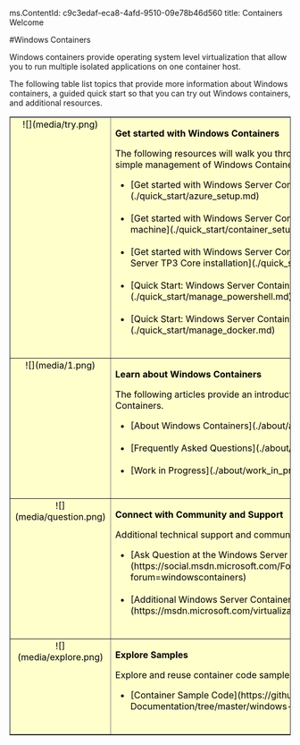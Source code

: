 ms.ContentId: c9c3edaf-eca8-4afd-9510-09e78b46d560
title: Containers Welcome

#Windows Containers

Windows containers provide operating system level virtualization that allow you to run multiple isolated applications on one container host.

The following table list topics that provide more information about Windows containers, a guided quick start so that you can try out Windows containers, and additional resources.

<table border="1" style="background-color:FFFFCC;border-collapse:collapse;border:1px solid FFCC00;color:000000;width:100%" cellpadding="15" cellspacing="3">
  <tr valign="top">
    <td>
      <center caps_internal_Id="b55fa792-9c54-4677-8359-4d5ecb0f14d6">![](media/try.png)</center>
    </td>
    <td>
      <p>
        <strong caps_internal_Id="4a55654a-509d-4186-b34b-9a51b7d4170a">Get started with Windows Containers</strong>
      </p>
      <p caps_internal_Id="213ac728-e9db-43e2-8dec-7c4487acdc61">The following resources will walk you through the deployment, creation, and simple management of Windows Containers.</p>
      <ul>
        <li class="unordered">[Get started with Windows Server Containers in Windows Azure](./quick_start/azure_setup.md)<br caps_internal_Id="deaf0170-be0f-41e2-90a2-3ced5f456cf9" /><br caps_internal_Id="fa7bb60f-0890-46f6-a0ac-ce45ba02cd8a" /></li>
        <li class="unordered">[Get started with Windows Server Containers in a new Hyper-V virtual machine](./quick_start/container_setup.md)<br caps_internal_Id="24a15bcb-bd6d-4972-a53f-b8d7d39cdfe8" /><br caps_internal_Id="0833cd80-d2d6-4d4f-a106-3a095f644921" /></li>
        <li class="unordered">[Get started with Windows Server Containers on an existing Windows Server TP3 Core installation](./quick_start/inplace_setup.md)<br caps_internal_Id="8138f0eb-187e-4ce6-b8fc-c259b81f06dd" /><br caps_internal_Id="01c041b7-8356-4b43-8cbe-9cfe0a8f2d53" /></li>
        <li class="unordered">[Quick Start: Windows Server Containers and PowerShell](./quick_start/manage_powershell.md)<br caps_internal_Id="b4e0d064-dc9c-4caf-91e7-db78fa4e5586" /><br caps_internal_Id="224e0962-3c1b-4d66-bf9c-5c98ab597cab" /></li>
        <li class="unordered">[Quick Start: Windows Server Containers and Docker](./quick_start/manage_docker.md)<br caps_internal_Id="ef843fab-6c3b-4cae-b2f9-ae9f2f160a7f" /><br caps_internal_Id="95b50462-68be-4b30-9daf-8d09a7771660" /></li>
      </ul>
    </td>
  </tr>
  <tr valign="top">
    <td>
      <center caps_internal_Id="93a7db80-68f4-4aa0-a5f4-b779c1c641aa">![](media/1.png)</center>
    </td>
    <td valign="top">
      <p>
        <strong caps_internal_Id="89e3997b-51f1-488d-931e-43a21c460d2d">Learn about Windows Containers</strong>
      </p>
      <p caps_internal_Id="fbb8a89f-8a0f-477e-86f0-cb59dbfc3643">The following articles provide an introduction and overview of Windows Containers.</p>
      <ul>
        <li class="unordered">[About Windows Containers](./about/about_overview.md)<br caps_internal_Id="837ea03c-413a-4680-a1b5-5298c7f6d554" /><br caps_internal_Id="fa5ab506-be0a-44ab-b3b0-c4a09284dd36" /></li>
        <li class="unordered">[Frequently Asked Questions](./about/faq.md)<br caps_internal_Id="4b147ed1-07d4-4190-9f3b-91f9e1ceee6c" /><br caps_internal_Id="c27ce122-c206-417f-a2ff-e278370ec40f" /></li>
        <li class="unordered">[Work in Progress](./about/work_in_progress.md)<br caps_internal_Id="e4eda4ed-74fd-4548-8712-e08d79835c7c" /><br caps_internal_Id="1977f495-b08a-4593-81a2-7f7121e26b8c" /></li>
      </ul>
    </td>
  </tr>
  <tr valign="top">
    <td>
      <center caps_internal_Id="b2ad6ca9-85b4-4772-9752-7d0422698667">![](media/question.png)</center>
    </td>
    <td>
      <p>
        <strong caps_internal_Id="81eaedba-f122-4109-a018-523ecc2e916f">Connect with Community and Support</strong>
      </p>
      <p caps_internal_Id="a33e45f6-5dd3-4ae2-b8a6-26e88ec9272e">Additional technical support and community resources</p>
      <ul>
        <li class="unordered">[Ask Question at the Windows Server Container Forum](https://social.msdn.microsoft.com/Forums/en-US/home?forum=windowscontainers)<br caps_internal_Id="a72f0e82-8381-4f67-86f0-85bb6b976871" /><br caps_internal_Id="645d07a7-e4af-4f7c-8632-611425a9cc34" /></li>
        <li class="unordered">[Additional Windows Server Container Resources](https://msdn.microsoft.com/virtualization/community/community_overview)<br caps_internal_Id="19907234-f09a-4faf-ac77-772a8bc2a445" /><br caps_internal_Id="96f4af4c-de9b-487d-ab55-35d98b3411f6" /></li>
      </ul>
    </td>
  </tr>
  <tr valign="top">
    <td>
      <center caps_internal_Id="7e2d32ba-17b6-4810-975d-39d943b88b21">![](media/explore.png)</center>
    </td>
    <td>
      <p>
        <strong caps_internal_Id="df0878a1-3bf4-40fb-b27f-ef2fbfa7c88b">Explore Samples</strong>
      </p>
      <p caps_internal_Id="ff7c5408-7a7a-4d12-ab7b-79ddc67a888d">Explore and reuse container code samples.</p>
      <ul>
        <li class="unordered">[Container Sample Code](https://github.com/Microsoft/Virtualization-Documentation/tree/master/windows-server-container-samples)<br caps_internal_Id="074d373e-5204-4f3c-a66a-bd2e5e38ce1e" /><br caps_internal_Id="cc54f483-ad10-46e1-81a5-9e35e51c379a" /></li>
      </ul>
    </td>
  </tr>
</table>


